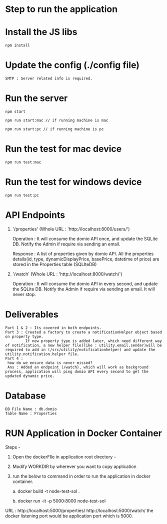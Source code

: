 Step to run the application 
================================

# Install the JS libs
    npm install
    
# Update the config (./config file)
    SMTP : Server related info is required.

# Run the server
    npm start

    npm run start:mac // if running machine is mac
  
    npm run start:pc // if running machine is pc
  
# Run the test for mac device
    npm run test:mac

# Run the test for windows device
    npm run test:pc


# API Endpoints

1. '/properties' (Whole URL : 'http://localhost:8000/users/')
    
    Operation : It will consume the domio API once, and update the SQLite DB.
                Notify the Admin if require via sending an email.

    Response : A list of properties given by domio API.
               All the properties details(id, type, dynamicDisplayPrice, basePrice, datetime of price) are stored in the Properties table (SQLIteDB)


2. '/watch' (Whole URL : 'http://localhost:8000/watch/')
    
    Operation : It will consume the domio API in every second, and update the SQLite DB.
                Notify the Admin if require via sending an email.
                It will never stop.

# Deliverables

    Part 1 & 2 : Its covered in both endpoints. 
    Part 3 : Created a factory to create a notificationHelper object based on property type. 
             If new property type is added later, which need different way of notification, a new helper file(like : utility.email.sender)will be required to add in (/src/utility/notificationhelper) and update the utility.notification.helper file.
    Part 4 : 
     how do we ensure data is never missed? 
     Ans : Added an endpoint (/watch), which will work as background process, application will ping domio API every second to get the updated dynamic price.

                 
# Database 
    DB File Name : db.domio
    Table Name : Properties

# RUN Application in Docker Container

Steps -
 1. Open the dockerFIle in application root directory -
 2. Modify WORKDIR by wherever you want to copy application
 3. run the below to command in order to run the application in docker container.
 
    a.  docker build -t node-test-sol .
    
    b.  docker run -it -p 5000:8000 node-test-sol
  
URL : http://localhost:5000/properties/ 
      http://localhost:5000/watch/ 
the docker listening port would be application port which is 5000.
